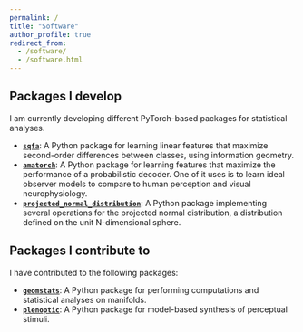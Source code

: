 ```yaml
---
permalink: /
title: "Software"
author_profile: true
redirect_from: 
  - /software/
  - /software.html
---
```


## Packages I develop

I am currently developing different PyTorch-based packages for statistical analyses.

- [**`sqfa`**](https://sqfa.readthedocs.io/en/latest/): A Python package for learning linear features
that maximize second-order differences between classes, using information geometry.
- [**`amatorch`**](https://amatorch.readthedocs.io/en/latest/): A Python package for learning features
that maximize the performance of a probabilistic decoder. One of it uses is to learn ideal observer
models to compare to human perception and visual neurophysiology.
- [**`projected_normal_distribution`**](https://github.com/dherrera1911/projected_normal_distribution): A
Python package implementing several operations for the projected normal distribution, a distribution
defined on the unit N-dimensional sphere.

## Packages I contribute to

I have contributed to the following packages:

- [**`geomstats`**](https://geomstats.github.io/): A Python package for performing computations and
statistical analyses on manifolds.
- [**`plenoptic`**](https://plenoptic.readthedocs.io/en/latest/): A Python package for model-based
synthesis of perceptual stimuli.
